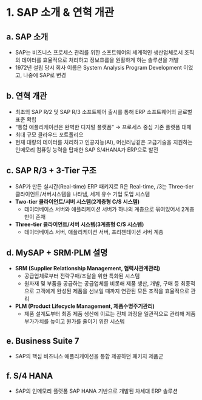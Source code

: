 # 1. SAP 소개 & 연혁 개관

## a. SAP 소개
- SAP는 비즈니스 프로세스 관리를 위한 소프트웨어의 세계적인 생산업체로서 조직의 데이터를 효율적으로 처리하고 정보흐름을 원활하게 하는 솔루션을 개발  
- 1972년 설립 당시 회사 이름은 System Analysis Program Development 이었고, 나중에 SAP로 변경  

## b. 연혁 개관
- 최초의 SAP R/2 및 SAP R/3 소프트웨어 출시를 통해 ERP 소프트웨어의 글로벌 표준 확립  
- “통합 애플리케이션은 완벽한 디지털 플랫폼” → 프로세스 중심 기존 플랫폼 대체  
- 최대 규모 클라우드 포트폴리오  
- 현재 대량의 데이터를 처리하고 인공지능(AI), 머신러닝같은 고급기술을 지원하는 인메모리 컴퓨팅 능력을 탑재한 SAP S/4HANA가 ERP으로 발전  

## c. SAP R/3 + 3-Tier 구조
- SAP가 만든 실시간(Real-time) ERP 패키지로 R은 Real-time, /3는 Three-tier 클라이언트/서버시스템을 나타냄, 세계 유수 기업 도입 시스템  
- **Two-tier 클라이언트/서버 시스템(2계층형 C/S 시스템)**  
  - 데이터베이스 서버와 애플리케이션 서버가 하나의 계층으로 묶여있어서 2계층만이 존재  
- **Three-tier 클라이언트/서버 시스템(3계층형 C/S 시스템)**  
  - 데이터베이스 서버, 애플리케이션 서버, 프리젠테이션 서버 계층  

## d. MySAP + SRM·PLM 설명
- **SRM (Supplier Relationship Management, 협력사관계관리)**  
  - 공급업체로부터 전략구매/조달을 위한 특화된 시스템  
  - 원자재 및 부품을 공급하는 공급업체를 비롯해 제품 생산, 개발, 구매 등 최종적으로 고객에게 완성된 제품을 선보일 때까지 연관된 모든 조직을 효율적으로 관리  
- **PLM (Product Lifecycle Management, 제품수명주기관리)**  
  - 제품 설계도부터 최종 제품 생산에 이르는 전체 과정을 일관적으로 관리해 제품 부가가치를 높이고 원가를 줄이기 위한 시스템  

## e. Business Suite 7
- SAP의 핵심 비즈니스 애플리케이션을 통합 제공하던 패키지 제품군  

## f. S/4 HANA
- SAP의 인메모리 플랫폼 SAP HANA 기반으로 개발된 차세대 ERP 솔루션  
